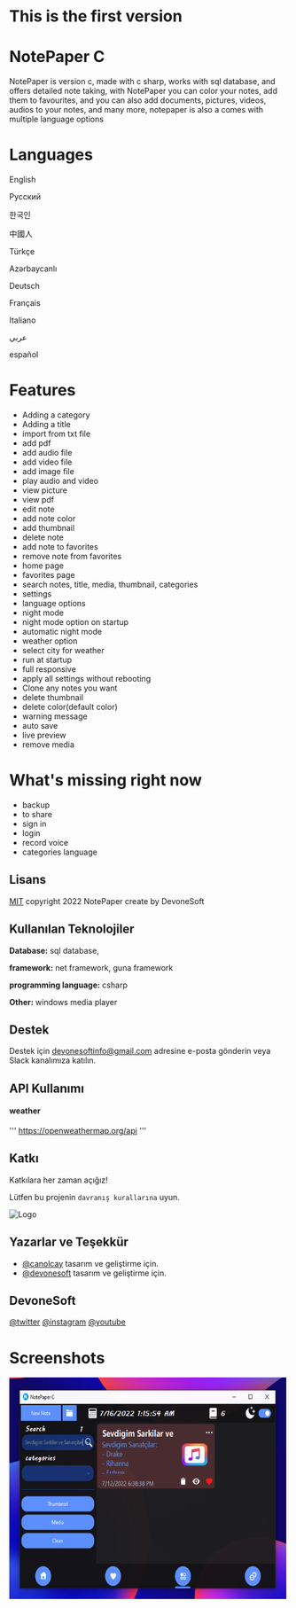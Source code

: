 # This is the first version
# NotePaper C

NotePaper is version c, made with c sharp, works with sql database, and offers detailed note taking, with NotePaper you can color your notes, add them to favourites, and you can also add documents, pictures, videos, audios to your notes, and many more, notepaper is also a comes with multiple language options

# Languages
English

Русский

한국인

中國人

Türkçe

Azərbaycanlı

Deutsch

Français

Italiano

عربي

español
# Features
- Adding a category
- Adding a title
- import from txt file
- add pdf
- add audio file
- add video file
- add image file
- play audio and video
- view picture
- view pdf
- edit note
- add note color
- add thumbnail
- delete note
- add note to favorites
- remove note from favorites
- home page
- favorites page
- search notes, title, media, thumbnail, categories
- settings
- language options
- night mode
- night mode option on startup
- automatic night mode
- weather option
- select city for weather
- run at startup
- full responsive
- apply all settings without rebooting
- Clone any notes you want
- delete thumbnail
- delete color(default color)
- warning message
- auto save
- live preview
- remove media
# What's missing right now
- backup
- to share
- sign in
- login
- record voice
- categories language


## Lisans

[MIT](https://choosealicense.com/licenses/mit/)
copyright 2022 NotePaper create by DevoneSoft
## Kullanılan Teknolojiler

**Database:** sql database, 

**framework:** net framework, guna framework

**programming language:** csharp

**Other:** windows media player

  
## Destek

Destek için devonesoftinfo@gmail.com adresine e-posta gönderin veya Slack kanalımıza katılın.

  
## API Kullanımı

#### weather
''' 
https://openweathermap.org/api
'''

  
## Katkı

Katkılara her zaman açığız!

Lütfen bu projenin `davranış kurallarına` uyun.

  
![Logo](https://cdn-icons.flaticon.com/png/512/3665/premium/3665982.png?token=exp=1657924942~hmac=5e06ba645a558bcf0edd8018a860b8da)

    

  
## Yazarlar ve Teşekkür

- [@canolcay](https://github.com/yasincanolcay) tasarım ve geliştirme için.
- [@devonesoft](https://twitter.com/DevoneSoft) tasarım ve geliştirme için.

  
## DevoneSoft

[@twitter](https://twitter.com/DevoneSoft)
[@instagram](https://www.instagram.com/devonesoft/)
[@youtube](https://www.youtube.com/channel/UCJ8uEcZIP_sSKhZJ2NTjflg)

# Screenshots
<img src="https://github.com/yasincanolcay/NotePaper-C/blob/master/NotePaper/bin/Debug/screenshots/Screenshot%20(193).png?raw=true
" width=500 height=400/>
  
